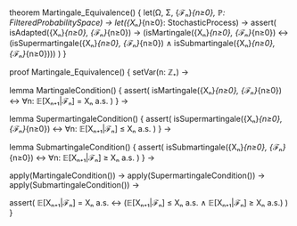 theorem Martingale_Equivalence() {
  let(Ω, Σ, {ℱₙ}_{n≥0}, ℙ: FilteredProbabilitySpace) →
  let({Xₙ}_{n≥0}: StochasticProcess) →
  assert(
    isAdapted({Xₙ}_{n≥0}, {ℱₙ}_{n≥0}) →
    (isMartingale({Xₙ}_{n≥0}, {ℱₙ}_{n≥0}) ↔
     (isSupermartingale({Xₙ}_{n≥0}, {ℱₙ}_{n≥0}) ∧
      isSubmartingale({Xₙ}_{n≥0}, {ℱₙ}_{n≥0})))
  )
}

proof Martingale_Equivalence() {
  setVar(n: ℤ₊) →
  
  lemma MartingaleCondition() {
    assert(
      isMartingale({Xₙ}_{n≥0}, {ℱₙ}_{n≥0}) ↔
      ∀n: 𝔼[Xₙ₊₁|ℱₙ] = Xₙ a.s.
    )
  } →

  lemma SupermartingaleCondition() {
    assert(
      isSupermartingale({Xₙ}_{n≥0}, {ℱₙ}_{n≥0}) ↔
      ∀n: 𝔼[Xₙ₊₁|ℱₙ] ≤ Xₙ a.s.
    )
  } →

  lemma SubmartingaleCondition() {
    assert(
      isSubmartingale({Xₙ}_{n≥0}, {ℱₙ}_{n≥0}) ↔
      ∀n: 𝔼[Xₙ₊₁|ℱₙ] ≥ Xₙ a.s.
    )
  } →

  apply(MartingaleCondition()) →
  apply(SupermartingaleCondition()) →
  apply(SubmartingaleCondition()) →
  
  assert(
    𝔼[Xₙ₊₁|ℱₙ] = Xₙ a.s. ↔
    (𝔼[Xₙ₊₁|ℱₙ] ≤ Xₙ a.s. ∧ 𝔼[Xₙ₊₁|ℱₙ] ≥ Xₙ a.s.)
  )
}